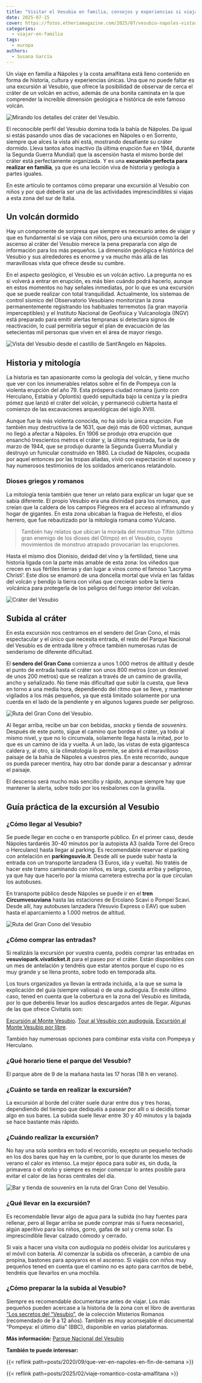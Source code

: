 ```yaml
---
title: "Visitar el Vesubio en familia, consejos y experiencias si viajas con niños"
date: 2025-07-15
cover: https://fotos.etheriamagazine.com/2025/07/vesubio-napoles-vistas.jpg
categories: 
  - viajar-en-familia
tags: 
  - europa
authors: 
  - Susana García
---
```


Un viaje en familia a Nápoles y la costa amalfitana está lleno contenido en forma de 
historia, cultura y experiencias únicas. Una que no puede faltar es una excursión al 
Vesubio, que ofrece la posibilidad de observar de cerca el cráter de un volcán en 
activo, además de una bonita caminata en la que comprender la increíble dimensión 
geológica e histórica de este famoso volcán. 

![Mirando los detalles del cráter del Vesubio.](https://fotos.etheriamagazine.com/2025/07/vesubio-gran-crater.jpg "Mirando los detalles del cráter del Vesubio. © Susana Garcia")

El reconocible perfil del Vesubio domina toda la bahía de Nápoles. Da igual si estás 
pasando unos días de vacaciones en Nápoles o en Sorrento, siempre que alces la vista ahí 
está, mostrando desafiante su cráter dormido. Lleva tantos años inactivo (la última 
erupción fue en 1944, durante la Segunda Guerra Mundial) que la ascensión hasta el mismo 
borde del cráter está perfectamente organizada. Y es una **excursión perfecta para 
realizar en familia**, ya que es una lección viva de historia y geología a partes 
iguales. 

En este artículo te contamos cómo preparar una excursión al Vesubio con niños y por qué 
debería ser una de las actividades imprescindibles si viajas a esta zona del sur de 
Italia. 

## Un volcán dormido

Hay un componente de sorpresa que siempre es necesario antes de viajar y que es 
fundamental si se viaja con niños, pero una excursión como la del ascenso al cráter del 
Vesubio merece la pena prepararla con algo de información para los más pequeños. La 
dimensión geológica e histórica del Vesubio y sus alrededores es enorme y va mucho más 
allá de las maravillosas vista que ofrece desde su cumbre. 

En el aspecto geológico, el Vesubio es un volcán activo. La pregunta no es si volverá a 
entrar en erupción, es más bien cuándo podrá hacerlo, aunque en estos momentos no hay 
señales inmediatas, por lo que es una excursión que se puede realizar con total 
tranquilidad. Actualmente, los sistemas de control sísmico del Observatorio Vesubiano 
monitorizan la zona permanentemente registrando los habituales terremotos (la gran 
mayoría imperceptibles) y el Instituto Nacional de Geofísica y Vulcanología (INGV) está 
preparado para emitir alertas tempranas si detectara signos de reactivación, lo cual 
permitiría seguir el plan de evacuación de las setecientas mil personas que viven en el 
área de mayor riesgo. 

![Vista del Vesubio desde el castillo de Sant’Angelo en Nápoles.](https://fotos.etheriamagazine.com/2025/07/vesubio-napoles-vistas.jpg "Vista del Vesubio desde el castillo de Sant’Angelo en Nápoles. © Susana García")

## Historia y mitología

La historia es tan apasionante como la geología del volcán, y tiene mucho que ver con 
los innumerables relatos sobre el fin de Pompeya con la violenta erupción del año 79. 
Esta próspera ciudad romana (junto con Herculano, Estabia y Oplontis) quedó sepultada 
bajo la ceniza y la piedra pómez que lanzó el cráter del volcán, y permaneció cubierta 
hasta el comienzo de las excavaciones arqueológicas del siglo XVIII. 

Aunque fue la más violenta conocida, no ha sido la única erupción. Fue también muy 
destructiva la de 1631, que dejó más de 600 víctimas, aunque no llegó a afectar a 
Nápoles. En 1906 se produjo otra erupción que ensanchó trescientos metros el cráter y, 
la última registrada, fue la de marzo de 1944, que se produjo durante la Segunda Guerra 
Mundial y destruyó un funicular construido en 1880. La ciudad de Nápoles, ocupada por 
aquel entonces por las tropas aliadas, vivió con expectación el suceso y hay numerosos 
testimonios de los soldados americanos relatándolo. 

### Dioses griegos y romanos

La mitología tenía también que tener un relato para explicar un lugar que se sabía 
diferente. El propio Vesubio era una divinidad para los romanos, que creían que la 
caldera de los campos Flégreos era el acceso al inframundo y hogar de gigantes. En esta 
zona ubicaban la fragua de Hefesto, el dios herrero, que fue rebautizado por la 
mitología romana como Vulcano. 

> También hay relatos que ubican la morada del monstruo Tifón (último gran enemigo de los 
> dioses del Olimpo) en el Vesubio, cuyos movimientos de monstruo atrapado provocarían las 
> erupciones. 

Hasta el mismo dios Dionisio, deidad del vino y la fertilidad, tiene una historia ligada 
con la parte más amable de esta zona: los viñedos que crecen en sus fértiles tierras y 
dan lugar a vinos como el famoso ‘Lacryma Christi’. Este dios se enamoró de una doncella 
mortal que vivía en las faldas del volcán y bendijo la tierra con viñas que crecieran 
sobre la tierra volcánica para protegerla de los peligros del fuego interior del volcán. 

![Cráter del Vesubio](https://fotos.etheriamagazine.com/2025/07/vesubio-crater.jpg "Cráter del Vesubio. © Susana García")

## Subida al cráter

En esta excursión nos centramos en el sendero del Gran Cono, el más espectacular y el 
único que necesita entrada, el resto del Parque Nacional del Vesubio es de entrada libre 
y ofrece también numerosas rutas de senderismo de diferente dificultad. 

El **sendero del Gran Cono** comienza a unos 1.000 metros de altitud y desde el punto de 
entrada hasta el cráter son unos 800 metros (con un desnivel de unos 200 metros) que se 
realizan a través de un camino de gravilla, ancho y señalizado. No tiene más dificultad 
que subir la cuesta, que lleva en torno a una media hora, dependiendo del ritmo que se 
lleve, y mantener vigilados a los más pequeños, ya que está limitado solamente por una 
cuerda en el lado de la pendiente y en algunos lugares puede ser peligroso. 

![Ruta del Gran Cono del Vesubio.](https://fotos.etheriamagazine.com/2025/07/vesubio-camino-ascenso.jpg "Camino de subida hasta el Gran Cono del Vesubio. © Susana García")

Al llegar arriba, recibe un bar con bebidas, _snacks_ y tienda de _souvenirs_. Después 
de este punto, sigue el camino que bordea el cráter, ya todo al mismo nivel, y que no lo 
circunvala, solamente llega hasta la mitad, por lo que es un camino de ida y vuelta. A 
un lado, las vistas de esta gigantesca caldera y, al otro, si la climatología lo 
permite, se abrirá el maravilloso paisaje de la bahía de Nápoles a vuestros pies. En 
este recorrido, aunque os pueda parecer mentira, hay otro bar donde parar a descansar y 
admirar el paisaje. 

El descenso será mucho más sencillo y rápido, aunque siempre hay que mantener la alerta, 
sobre todo por los resbalones con la gravilla. 

## Guía práctica de la excursión al Vesubio

### ¿Cómo llegar al Vesubio?

Se puede llegar en coche o en transporte público. En el primer caso, desde Nápoles 
tardaréis 30-40 minutos por la autopista A3 (salida Torre del Greco o Herculano) hasta 
llegar al parking. Es recomendable reservar el parking con antelación en 
**parkingsuvio.it**. Desde allí se puede subir hasta la entrada con un transporte 
lanzadera (3 Euros, ida y vuelta). No tratéis de hacer este tramo caminando con niños, 
es largo, cuesta arriba y peligroso, ya que hay que hacerlo por la misma carretera 
estrecha por la que circulan los autobuses. 

En transporte público desde Nápoles se puede ir en el **tren Circumvesuviana** hasta las 
estaciones de Ercolano Scavi o Pompei Scavi. Desde allí, hay autobuses lanzadera 
(Vesuvio Express o EAV) que suben hasta el aparcamiento a 1.000 metros de altitud. 

![Ruta del Gran Cono del Vesubio](https://fotos.etheriamagazine.com/2025/07/vesubio-gran-cono-camino.jpg "Ruta del Gran Cono del Vesubio. © Susana García")

### ¿Cómo comprar las entradas?

Si realizáis la excursión por vuestra cuenta, podéis comprar las entradas en 
**vesuviopark.vivaticket.it** para el paseo por el cráter. Están disponibles con un mes 
de antelación y tendréis que estar atentos porque el cupo no es muy grande y se llena 
pronto, sobre todo en temporada alta. 

Los tours organizados ya llevan la entrada incluida, a la que se suma la explicación del 
guía (siempre valiosa) o de una audioguía. En este último caso, tened en cuenta que la 
cobertura en la zona del Vesubio es limitada, por lo que deberéis llevar los audios 
descargados antes de llegar. Algunas de las que ofrece Civitatis son: 

[Excursión al Monte 
Vesubio](https://www.civitatis.com/es/napoles/excursion-monte-vesubio/?aid=10211). [Tour 
al Vesubio con 
audioguía.](https://www.civitatis.com/es/pompeya/excursion-vesubio-audioguia/?aid=10211) 
[Excursión al Monte Vesubio por 
libre](https://www.civitatis.com/es/napoles/excursion-monte-vesubio-libre/?aid=10211). 

También hay numerosas opciones para combinar esta visita con Pompeya y Herculano. 

### ¿Qué horario tiene el parque del Vesubio?

El parque abre de 9 de la mañana hasta las 17 horas (18 h en verano). 

### ¿Cuánto se tarda en realizar la excursión?

La excursión al borde del cráter suele durar entre dos y tres horas, dependiendo del 
tiempo que dediquéis a pasear por allí o si decidís tomar algo en sus bares. La subida 
suele llevar entre 30 y 40 minutos y la bajada se hace bastante más rápido. 

### ¿Cuándo realizar la excursión?

No hay una sola sombra en todo el recorrido, excepto un pequeño techado en los dos bares 
que hay en la cumbre, por lo que durante los meses de verano el calor es intenso. La 
mejor época para subir es, sin duda, la primavera o el otoño y siempre es mejor comenzar 
lo antes posible para evitar el calor de las horas centrales del día. 

![Bar y tienda de souvenirs en la ruta del Gran Cono del Vesubio.](https://fotos.etheriamagazine.com/2025/07/vesubio-bar.jpg "Bar y tienda de souvenirs en la ruta del Gran Cono del Vesubio. © Susana García")

### ¿Qué llevar en la excursión?

Es recomendable llevar algo de agua para la subida (no hay fuentes para rellenar, pero 
al llegar arriba se puede comprar más si fuera necesario), algún aperitivo para los 
niños, gorro, gafas de sol y crema solar. Es imprescindible llevar calzado cómodo y 
cerrado. 

Si vais a hacer una visita con audioguía no podéis olvidar los auriculares y el móvil 
con batería. Al comenzar la subida os ofrecerán, a cambio de una propina, bastones para 
apoyaros en el ascenso. Si viajáis con niños muy pequeños tened en cuenta que el camino 
no es apto para carritos de bebé, tendréis que llevarlos en una mochila. 

### ¿Cómo preparar la la subida al Vesubio?

Siempre es recomendable documentarse antes de viajar. Los más pequeños pueden acercase a 
la historia de la zona con el libro de aventuras [“Los secretos del 
“Vesubio”,](https://amzn.to/4eDcicK) de la colección Misterios Romanos (recomendado de 9 
a 12 años). También es muy aconsejable el documental “Pompeya: el último día” (BBC), 
disponible en varias plataformas. 

**Más información:** [Parque Nacional del 
Vesubio](https://www.parconazionaledelvesuvio.it/visita-il-parco/i-sentieri-del-vesuvio/il-gran-cono/) 

**También te puede interesar:** 

{{< reflink path=posts/2020/09/que-ver-en-napoles-en-fin-de-semana >}} 

{{< reflink path=posts/2025/02/viaje-romantico-costa-amalfitana >}}
